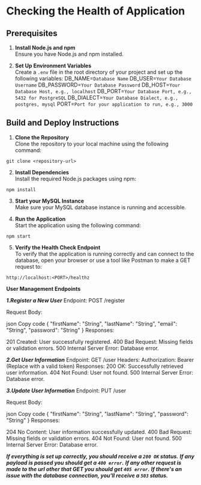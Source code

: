 # Checking the Health of Application

## Prerequisites

1. **Install Node.js and npm**  
   Ensure you have Node.js and npm installed.

2. **Set Up Environment Variables**  
   Create a `.env` file in the root directory of your project and set up the following variables:
DB_NAME=`Database Name`
DB_USER=`Your Database Username`
DB_PASSWORD=`Your Database Password`
DB_HOST=`Your Database Host, e.g., localhost`
DB_PORT=`Your Database Port, e.g., 5432 for PostgreSQL`
DB_DIALECT=`Your Database Dialect, e.g., postgres, mysql`
PORT=`Port for your application to run, e.g., 3000`



## Build and Deploy Instructions

1. **Clone the Repository**  
Clone the repository to your local machine using the following command:

`git clone <repository-url>`

2. **Install Dependencies**  
Install the required Node.js packages using npm:

`npm install`

3. **Start your MySQL Instance**  
Make sure your MySQL database instance is running and accessible.

4. **Run the Application**  
Start the application using the following command:

  `npm start`

5. **Verify the Health Check Endpoint**  
To verify that the application is running correctly and can connect to the database, open your browser or use a tool like Postman to make a GET request to:

`http://localhost:<PORT>/healthz`

**User Management Endpoints**

***1.Register a New User***
Endpoint: POST /register

Request Body:

json
Copy code
{
  "firstName": "String",
  "lastName": "String",
  "email": "String",
  "password": "String"
}
Responses:

201 Created: User successfully registered.
400 Bad Request: Missing fields or validation errors.
500 Internal Server Error: Database error.

***2.Get User Information***
Endpoint: GET /user
Headers:
Authorization: Bearer <token> (Replace <token> with a valid token)
Responses:
200 OK: Successfully retrieved user information.
404 Not Found: User not found.
500 Internal Server Error: Database error.

***3.Update User Information***
Endpoint: PUT /user

Request Body:

json
Copy code
{
  "firstName": "String",
  "lastName": "String",
  "password": "String"
}
Responses:

204 No Content: User information successfully updated.
400 Bad Request: Missing fields or validation errors.
404 Not Found: User not found.
500 Internal Server Error: Database error.

***If everything is set up correctly, you should receive a `200 OK` status.***
***If any payload is passed you should get a `400 error`.*** 
***If any other request is made to the url other that GET you should get `405 error`.*** 
***If there's an issue with the database connection, you'll receive a `503` status.***
